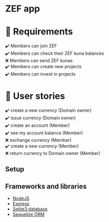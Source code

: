 # ZEF app

# 🤞 Requirements

✔️ Members can join ZEF \
✔️ Members can check their ZEF kuna balances \
❌ Members can send ZEF kunas \
✔️ Members can create new projects \
✔️ Members can invest in projects

# 🧱 User stories

✔️ create a new currency (Domain owner) \
✔️ issue currency (Domain owner) \
✔️ create an account (Member) \
✔️ see my account balance (Member) \
❌ exchange currency (Member) \
✔️ create a new currency (Member) \
❌ return currency to Domain owner (Member)

## Setup

## Frameworks and libraries

- [NodeJS](https://nodejs.org/en/about/)
- [Express](https://www.npmjs.com/package/express)
- [Sqlite3 database](https://www.npmjs.com/package/sqlite3)
- [Sequelize ORM](https://sequelize.org/docs/v6/)
